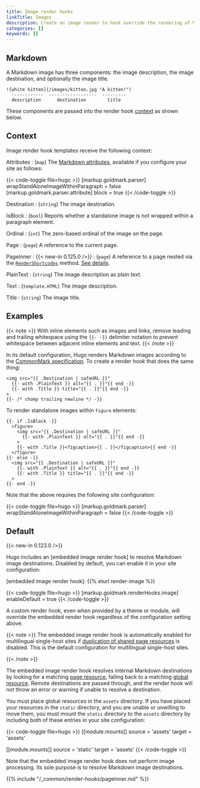 ```yaml
---
title: Image render hooks
linkTitle: Images
description: Create an image render to hook override the rendering of Markdown images to HTML.
categories: []
keywords: []
---
```


## Markdown

A Markdown image has three components: the image description, the image destination, and optionally the image title.

```text
![white kitten](/images/kitten.jpg "A kitten!")
  ------------  ------------------  ---------
  description      destination        title
```

These components are passed into the render hook [context](g) as shown below.

## Context

Image render hook templates receive the following context:

Attributes
: (`map`) The [Markdown attributes], available if you configure your site as follows:

  {{< code-toggle file=hugo >}}
  [markup.goldmark.parser]
  wrapStandAloneImageWithinParagraph = false
  [markup.goldmark.parser.attribute]
  block = true
  {{< /code-toggle >}}

Destination
: (`string`) The image destination.

IsBlock
: (`bool`) Reports whether a standalone image is not wrapped within a paragraph element.

Ordinal
: (`int`) The zero-based ordinal of the image on the page.

Page
: (`page`) A reference to the current page.

PageInner
: {{< new-in 0.125.0 />}}
: (`page`) A reference to a page nested via the [`RenderShortcodes`] method. [See details](#pageinner-details).

PlainText
: (`string`) The image description as plain text.

Text
: (`template.HTML`) The image description.

Title
: (`string`) The image title.

[Markdown attributes]: /content-management/markdown-attributes/
[`RenderShortcodes`]: /methods/page/rendershortcodes

## Examples

{{< note >}}
With inline elements such as images and links, remove leading and trailing whitespace using the `{{‑ ‑}}` delimiter notation to prevent whitespace between adjacent inline elements and text.
{{< /note >}}

In its default configuration, Hugo renders Markdown images according to the [CommonMark specification]. To create a render hook that does the same thing:

[CommonMark specification]: https://spec.commonmark.org/current/

```go-html-template {file="layouts/_default/_markup/render-image.html" copy=true}
<img src="{{ .Destination | safeURL }}"
  {{- with .PlainText }} alt="{{ . }}"{{ end -}}
  {{- with .Title }} title="{{ . }}"{{ end -}}
>
{{- /* chomp trailing newline */ -}}
```

To render standalone images within `figure` elements:

```go-html-template {file="layouts/_default/_markup/render-image.html" copy=true}
{{- if .IsBlock -}}
  <figure>
    <img src="{{ .Destination | safeURL }}"
      {{- with .PlainText }} alt="{{ . }}"{{ end -}}
    >
    {{- with .Title }}<figcaption>{{ . }}</figcaption>{{ end -}}
  </figure>
{{- else -}}
  <img src="{{ .Destination | safeURL }}"
    {{- with .PlainText }} alt="{{ . }}"{{ end -}}
    {{- with .Title }} title="{{ . }}"{{ end -}}
  >
{{- end -}}
```

Note that the above requires the following site configuration:

{{< code-toggle file=hugo >}}
[markup.goldmark.parser]
wrapStandAloneImageWithinParagraph = false
{{< /code-toggle >}}

## Default

{{< new-in 0.123.0 />}}

Hugo includes an [embedded image render hook] to resolve Markdown image destinations. Disabled by default, you can enable it in your site configuration:

[embedded image render hook]: {{% eturl render-image %}}

{{< code-toggle file=hugo >}}
[markup.goldmark.renderHooks.image]
enableDefault = true
{{< /code-toggle >}}

A custom render hook, even when provided by a theme or module, will override the embedded render hook regardless of the configuration setting above.

{{< note >}}
The embedded image render hook is automatically enabled for multilingual single-host sites if [duplication of shared page resources] is disabled. This is the default configuration for multilingual single-host sites.

[duplication of shared page resources]: /configuration/markup/#duplicateresourcefiles
{{< /note >}}

The embedded image render hook resolves internal Markdown destinations by looking for a matching [page resource](g), falling back to a matching [global resource](g). Remote destinations are passed through, and the render hook will not throw an error or warning if unable to resolve a destination.

You must place global resources in the `assets` directory. If you have placed your resources in the `static` directory, and you are unable or unwilling to move them, you must mount the `static` directory to the `assets` directory by including both of these entries in your site configuration:

{{< code-toggle file=hugo >}}
[[module.mounts]]
source = 'assets'
target = 'assets'

[[module.mounts]]
source = 'static'
target = 'assets'
{{< /code-toggle >}}

Note that the embedded image render hook does not perform image processing. Its sole purpose is to resolve Markdown image destinations.

{{% include "/_common/render-hooks/pageinner.md" %}}
